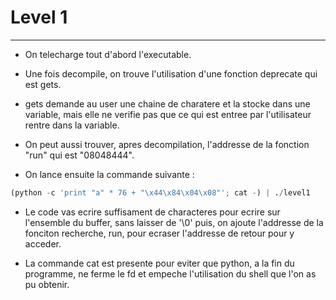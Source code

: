 
# Level 1

---

- On telecharge tout d'abord l'executable.

- Une fois decompile, on trouve l'utilisation d'une fonction deprecate qui est gets.

- gets demande au user une chaine de charatere et la stocke dans une variable, mais elle ne verifie pas que ce qui est entree par l'utilisateur rentre dans la variable.

- On peut aussi trouver, apres decompilation, l'addresse de la fonction "run" qui est "08048444".

- On lance ensuite la commande suivante :
```python
(python -c 'print "a" * 76 + "\x44\x84\x04\x08"'; cat -) | ./level1
```

- Le code vas ecrire suffisament de characteres pour ecrire sur l'ensemble du buffer, sans laisser de '\0' puis, on ajoute l'addresse de la fonciton recherche, run, pour ecraser l'addresse de retour pour y acceder.

- La commande cat est presente pour eviter que python, a la fin du programme, ne ferme le fd et empeche l'utilisation du shell que l'on as pu obtenir.
